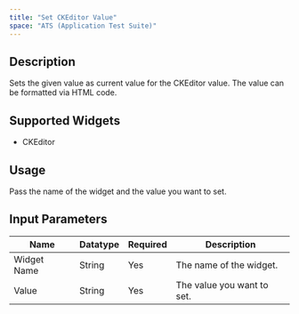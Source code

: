 ```yaml
---
title: "Set CKEditor Value"
space: "ATS (Application Test Suite)"
---
```

## Description

Sets the given value as current value for the CKEditor value. The value can be formatted via HTML code.

## Supported Widgets

+ CKEditor

## Usage

Pass the name of the widget and the value you want to set.

## Input Parameters

Name | Datatype | Required | Description
---- |--------| -------|---------------
Widget Name | String | Yes | The name of the widget.
Value | String | Yes | The value you want to set.
